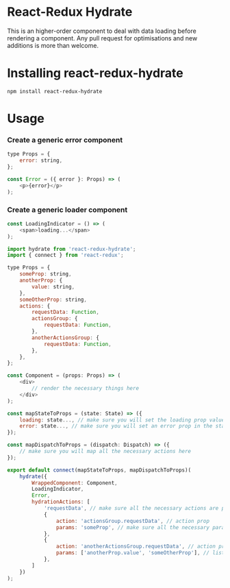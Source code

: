 # React-Redux Hydrate
This is an higher-order component to deal with data loading before rendering a component.
Any pull request for optimisations and new additions is more than welcome.

# Installing react-redux-hydrate

```
npm install react-redux-hydrate
```

# Usage

### Create a generic error component

```js
type Props = {
    error: string,
};

const Error = ({ error }: Props) => (
    <p>{error}</p>
);
```

### Create a generic loader component

```js
const LoadingIndicator = () => (
    <span>loading...</span>
);
```

```js
import hydrate from 'react-redux-hydrate';
import { connect } from 'react-redux';

type Props = {
    someProp: string,
    anotherProp: {
        value: string,
    },
    someOtherProp: string,
    actions: {
        requestData: Function,
        actionsGroup: {
            requestData: Function,
        },
        anotherActionsGroup: {
            requestData: Function,
        },
    },
};

const Component = (props: Props) => (
    <div>
        // render the necessary things here
    </div>
);

const mapStateToProps = (state: State) => ({
    loading: state..., // make sure you will set the loading prop value to true when a request starts and set it to false when it is resolved
    error: state..., // make sure you will set an error prop in the state when a request fails
});

const mapDispatchToProps = (dispatch: Dispatch) => ({
    // make sure you will map all the necessary actions here
});

export default connect(mapStateToProps, mapDispatchToProps)(
    hydrate({
        WrappedComponent: Component,
        LoadingIndicator,
        Error,
        hydrationActions: [
            'requestData', // make sure all the necessary actions are passed as props to the component
            {
                action: 'actionsGroup.requestData', // action prop
                params: 'someProp', // make sure all the necessary params are passed as props to the component
            },
            {
                action: 'anotherActionsGroup.requestData', // action prop
                params: ['anotherProp.value', 'someOtherProp'], // list of params
            },
        ]
    })
);
```
